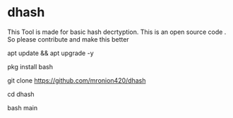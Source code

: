 # dhash
This Tool is made for basic hash decrtyption. This is an open source code . So please contribute and make this better


apt update && apt upgrade -y

pkg install bash

git clone https://github.com/mronion420/dhash

cd dhash

bash main

